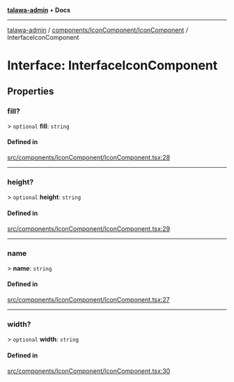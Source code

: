 [**talawa-admin**](../../../../README.md) • **Docs**

***

[talawa-admin](../../../../modules.md) / [components/IconComponent/IconComponent](../README.md) / InterfaceIconComponent

# Interface: InterfaceIconComponent

## Properties

### fill?

\> `optional` **fill**: `string`

#### Defined in

[src/components/IconComponent/IconComponent.tsx:28](https://github.com/PalisadoesFoundation/talawa-admin/blob/ec91a82db6f7a7a061fbb4ea9639f2bff335faa5/src/components/IconComponent/IconComponent.tsx#L28)

***

### height?

\> `optional` **height**: `string`

#### Defined in

[src/components/IconComponent/IconComponent.tsx:29](https://github.com/PalisadoesFoundation/talawa-admin/blob/ec91a82db6f7a7a061fbb4ea9639f2bff335faa5/src/components/IconComponent/IconComponent.tsx#L29)

***

### name

\> **name**: `string`

#### Defined in

[src/components/IconComponent/IconComponent.tsx:27](https://github.com/PalisadoesFoundation/talawa-admin/blob/ec91a82db6f7a7a061fbb4ea9639f2bff335faa5/src/components/IconComponent/IconComponent.tsx#L27)

***

### width?

\> `optional` **width**: `string`

#### Defined in

[src/components/IconComponent/IconComponent.tsx:30](https://github.com/PalisadoesFoundation/talawa-admin/blob/ec91a82db6f7a7a061fbb4ea9639f2bff335faa5/src/components/IconComponent/IconComponent.tsx#L30)
